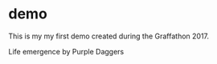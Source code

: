 # demo

This is my my first demo created during the Graffathon 2017.

Life emergence by Purple Daggers
